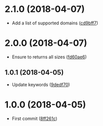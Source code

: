 <a name="2.1.0"></a>
# 2.1.0 (2018-04-07)

* Add a list of supported domains ([cd9bff7](https://github.com/Kikobeats/get-social-video-url/commit/cd9bff7))



<a name="2.0.0"></a>
# 2.0.0 (2018-04-07)

* Ensure to returns all sizes ([fd60ae6](https://github.com/Kikobeats/get-social-video-url/commit/fd60ae6))



<a name="1.0.1"></a>
## 1.0.1 (2018-04-05)

* Update keywords ([9dedf70](https://github.com/Kikobeats/get-social-video-url/commit/9dedf70))



<a name="1.0.0"></a>
# 1.0.0 (2018-04-05)

* First commit ([8ff261c](https://github.com/Kikobeats/get-social-video-url/commit/8ff261c))



